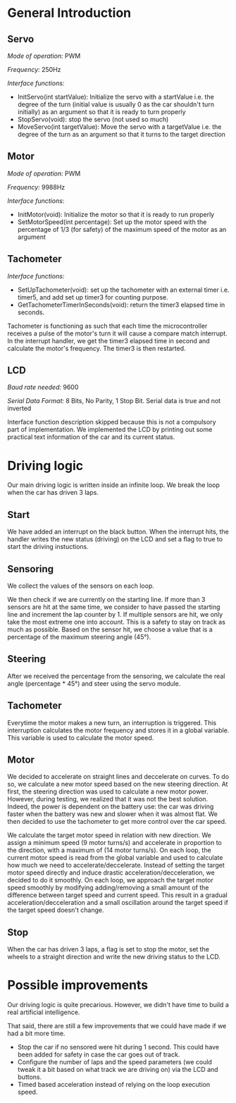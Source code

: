 # General Introduction #

## Servo ##
*Mode of operation:* PWM

*Frequency:* 250Hz

*Interface functions:*

*	InitServo(int startValue): Initialize the servo with a startValue i.e. the degree of the turn (initial value is usually 0 as the car shouldn't turn initially) as an argument so that it is ready to turn properly
*	StopServo(void): stop the servo (not used so much)
*	MoveServo(int targetValue): Move the servo with a targetValue i.e. the degree of the turn as an argument so that it turns to the target direction 

## Motor ##
*Mode of operation:* PWM

*Frequency:* 9988Hz

*Interface functions:*

*	InitMotor(void): Initialize the motor so that it is ready to run properly
*	SetMotorSpeed(int percentage): Set up the motor speed with the percentage of 1/3 (for safety) of the maximum speed of the motor as an argument

## Tachometer ##
*Interface functions:*

*	SetUpTachometer(void): set up the tachometer with an external timer i.e. timer5, and add set up timer3 for counting purpose.
*	GetTachometerTimerInSeconds(void): return the timer3 elapsed time in seconds.

Tachometer is functioning as such that each time the microcontroller receives a pulse of the motor's turn it will cause a compare match interrupt. In the interrupt handler, we get the timer3 elapsed time in second and calculate the motor's frequency. The timer3 is then restarted.


## LCD ##
*Baud rate needed:* 9600 

*Serial Data Format:* 8 Bits, No Parity, 1 Stop Bit. Serial data is true and not inverted

Interface function description skipped because this is not a compulsory part of implementation. We implemented the LCD by printing out some practical text information of the car and its current status.

# Driving logic #

Our main driving logic is written inside an infinite loop. We break the loop when the car has driven 3 laps. 

## Start ##

We have added an interrupt on the black button. When the interrupt hits, the handler writes the new status (driving) on the LCD and set a flag to true to start the driving instuctions.

## Sensoring ##

We collect the values of the sensors on each loop. 

We then check if we are currently on the starting line. If more than 3 sensors are hit at the same time, we consider to have passed the starting line and increment the lap counter by 1. If multiple sensors are hit, we only take the most extreme one into account. This is a safety to stay on track as much as possible. Based on the sensor hit, we choose a value that is a percentage of the maximum steering angle (45°).

## Steering ##

After we received the percentage from the sensoring, we calculate the real angle (percentage * 45°) and steer using the servo module.

## Tachometer ##

Everytime the motor makes a new turn, an interruption is triggered. This interruption calculates the motor frequency and stores it in a global variable. This variable is used to calculate the motor speed.

## Motor ##

We decided to accelerate on straight lines and deccelerate on curves. To do so, we calculate a new motor speed based on the new steering direction. At first, the steering direction was used to calculate a new motor power. However, during testing, we realized that it was not the best solution. Indeed, the power is dependent on the battery use: the car was driving faster when the battery was new and slower when it was almost flat. We then decided to use the tachometer to get more control over the car speed.

We calculate the target motor speed in relation with new direction. We assign a minimum speed (9 motor turns/s) and accelerate in proportion to the direction, with a maximum of (14 motor turns/s). On each loop, the current motor speed is read from the global variable and used to calculate how much we need to accelerate/deccelerate. Instead of setting the target motor speed directly and induce drastic acceleration/decceleration, we decided to do it smoothly. On each loop, we approach the target motor speed smoothly by modifying adding/removing a small amount of the difference between target speed and current speed. This result in a gradual acceleration/decceleration and a small oscillation around the target speed if the target speed doesn't change.

## Stop ##

When the car has driven 3 laps, a flag is set to stop the motor, set the wheels to a straight direction and write the new driving status to the LCD.

# Possible improvements #

Our driving logic is quite precarious. However, we didn't have time to build a real artificial intelligence.

That said, there are still a few improvements that we could have made if we had a bit more time.

*	Stop the car if no sensored were hit during 1 second. This could have been added for safety in case the car goes out of track.
*	Configure the number of laps and the speed parameters (we could tweak it a bit based on what track we are driving on) via the LCD and buttons.
*	Timed based acceleration instead of relying on the loop execution speed.













